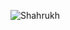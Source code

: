 ![Shahrukh](https://github.com/shikha15d/techwrit/assets/134193070/5354819f-9dd8-4d48-b686-5395affce5f6)

